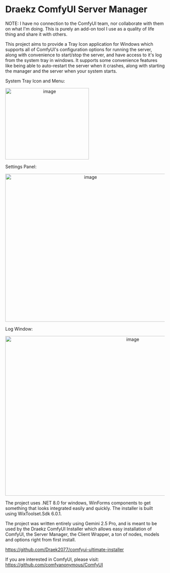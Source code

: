 # Draekz ComfyUI Server Manager

NOTE: I have no connection to the ComfyUI team, nor collaborate with them on what I'm doing. This is purely an add-on tool I use as a quality of life thing and share it with others.

This project aims to provide a Tray Icon application for Windows which supports all of ComfyUI's configuration options for running the server, along with convenience to start/stop the server, and have access to it's log from the system tray in windows. It supports some convenience features like being able to auto-restart the server when it crashes, along with starting the manager and the server when your system starts.

System Tray Icon and Menu:

<img style="text-align: center" width="264" height="225" alt="image" src="https://github.com/user-attachments/assets/11906ed9-4fe5-41d0-8d2b-8cf94c78b9d2" />

Settings Panel:

<img style="text-align: center" width="523" height="466" alt="image" src="https://github.com/user-attachments/assets/2da247f7-edc5-4300-85dc-d5e007a23615" />

Log Window:

<img style="text-align: center" width="790" height="503" alt="image" src="https://github.com/user-attachments/assets/4f68cb23-d7e3-4cd8-b2cc-2f74cfe3dee4" />

The project uses .NET 8.0 for windows, WinForms components to get something that looks integrated easily and quickly. The installer is built using WixToolset.Sdk 6.0.1.

The project was written entirely using Gemini 2.5 Pro, and is meant to be used by the Draekz ComfyUI Installer which allows easy installation of ComfyUI, the Server Manager, the Client Wrapper, a ton of nodes, models and options right from first install.

https://github.com/Draek2077/comfyui-ultimate-installer

If you are interested in ComfyUI, please visit:
https://github.com/comfyanonymous/ComfyUI

